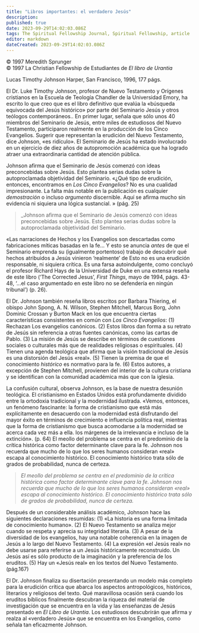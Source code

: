 ```yaml
---
title: "Libros importantes: el verdadero Jesús"
description: 
published: true
date: 2023-09-29T14:02:03.086Z
tags: The Spiritual Fellowship Journal, Spiritual Fellowship, article
editor: markdown
dateCreated: 2023-09-29T14:02:03.086Z
---
```


<p class="v-card v-sheet theme--light grey lighten-3 px-2">© 1997 Meredith Sprunger<br>© 1997 La Christian Fellowship de Estudiantes de <i>El libro de Urantia</i></p>


Lucas Timothy Johnson
Harper, San Francisco, 1996, 177 págs.

El Dr. Luke Timothy Johnson, profesor de Nuevo Testamento y Orígenes cristianos en la Escuela de Teología Chandler de la Universidad Emory, ha escrito lo que creo que es el libro definitivo que evalúa la «búsqueda equivocada del Jesús histórico» por parte del Seminario Jesús y otros teólogos contemporáneos.. En primer lugar, señala que sólo unos 40 miembros del Seminario de Jesús, entre miles de estudiosos del Nuevo Testamento, participaron realmente en la producción de los Cinco Evangelios. Sugerir que representan la erudición del Nuevo Testamento, dice Johnson, «es ridículo». El Seminario de Jesús ha estado involucrado en un ejercicio de diez años de autopromoción académica que ha logrado atraer una extraordinaria cantidad de atención pública.

Johnson afirma que el Seminario de Jesús comenzó con ideas preconcebidas sobre Jesús. Esto plantea serias dudas sobre la autoproclamada objetividad del Seminario. «¿Qué tipo de erudición, entonces, encontramos en _Los Cinco Evangelios_? No es una cualidad impresionante. La falta más notable en la publicación es cualquier _demostración_ o incluso _argumento_ discernible. Aquí se afirma mucho sin evidencia ni siquiera una lógica sustancial. » (pág. 25)

> _Johnson afirma que el Seminario de Jesús comenzó con ideas preconcebidas sobre Jesús. Esto plantea serias dudas sobre la autoproclamada objetividad del Seminario.

«Las narraciones de Hechos y los Evangelios son descartadas como fabricaciones míticas basadas en la fe... Y esto se anuncia _antes_ de que el Seminario emprenda su (igualmente portentoso) trabajo de descubrir qué hechos atribuidos a Jesús vinieron ‘realmente’ de Esto no es una erudición responsable, ni siquiera crítica. Es una farsa autoindulgente, como concluyó el profesor Richard Hays de la Universidad de Duke en una extensa reseña de este libro (‘The Corrected Jesus’, _First Things_, mayo de 1994, págs. 43-48, ‘...el caso argumentado en este libro no se defendería en ningún tribunal’) (p. 26).

El Dr. Johnson también reseña libros escritos por Barbara Thiering, el obispo John Spong, A. N. Wilson, Stephen Mitchell, Marcus Borg, John Dominic Crossan y Burton Mack en los que encuentra ciertas características consistentes en común con _Los Cinco Evangelios_: (1) Rechazan Los evangelios canónicos. (2) Estos libros dan forma a su retrato de Jesús sin referencia a otras fuentes canónicas, como las cartas de Pablo. (3) La misión de Jesús se describe en términos de cuestiones sociales o culturales más que de realidades religiosas o espirituales. (4) Tienen una agenda teológica que afirma que la visión tradicional de Jesús es una distorsión del Jesús «real». (5) Tienen la premisa de que el conocimiento _histórico_ es normativo para la fe. (6) Estos autores, a excepción de Stephen Mitchell, provienen del interior de la cultura cristiana y se identifican con la comunidad académica más que con la iglesia.

La confusión cultural, observa Johnson, es la base de nuestra desunión teológica. El cristianismo en Estados Unidos está profundamente dividido entre la ortodoxia tradicional y la modernidad ilustrada. «Vemos, entonces, un fenómeno fascinante: la forma de cristianismo que está más explícitamente en desacuerdo con la modernidad está disfrutando del mayor éxito en términos de crecimiento e influencia política real, mientras que la forma de cristianismo que busca acomodarse a la modernidad se acerca cada vez más a ella. los márgenes de la irrelevancia e incluso de la extinción». (p. 64) El meollo del problema se centra en el predominio de la crítica histórica como factor determinante clave para la fe. Johnson nos recuerda que mucho de lo que los seres humanos consideran «real» escapa al conocimiento histórico. El conocimiento histórico trata sólo de grados de probabilidad, nunca de certeza.

> _El meollo del problema se centra en el predominio de la crítica histórica como factor determinante clave para la fe. Johnson nos recuerda que mucho de lo que los seres humanos consideran «real» escapa al conocimiento histórico. El conocimiento histórico trata sólo de grados de probabilidad, nunca de certeza._

Después de un considerable análisis académico, Johnson hace las siguientes declaraciones resumidas: (1) «La historia es una forma limitada de conocimiento humano». (2) El Nuevo Testamento se analiza mejor cuando se respeta y aprecia su integridad literaria. (3) A pesar de la diversidad de los evangelios, hay una notable coherencia en la imagen de Jesús a lo largo del Nuevo Testamento. (4) La expresión «el Jesús real» no debe usarse para referirse a un Jesús históricamente reconstruido. Un Jesús así es sólo producto de la imaginación y la preferencia de los eruditos. (5) Hay un «Jesús real» en los textos del Nuevo Testamento. (pág.167)

El Dr. Johnson finaliza su disertación presentando un modelo más completo para la erudición crítica que abarca los aspectos antropológicos, históricos, literarios y religiosos del texto. Qué maravillosa ocasión será cuando los eruditos bíblicos finalmente descubran la riqueza del material de investigación que se encuentra en la vida y las enseñanzas de Jesús presentado en _El Libro de Urantia_. Los estudiosos descubrirán que afirma y realza al «verdadero Jesús» que se encuentra en los Evangelios, como señala tan eficazmente Johnson.

